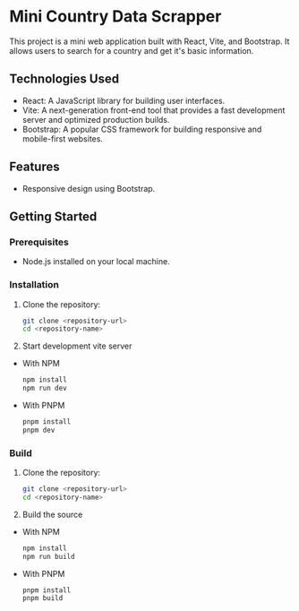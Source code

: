 # Mini Country Data Scrapper

This project is a mini web application built with React, Vite, and Bootstrap. It allows users to search for a country and get it's basic information.

## Technologies Used

- React: A JavaScript library for building user interfaces.
- Vite: A next-generation front-end tool that provides a fast development server and optimized production builds.
- Bootstrap: A popular CSS framework for building responsive and mobile-first websites.

## Features

- Responsive design using Bootstrap.

## Getting Started

### Prerequisites

- Node.js installed on your local machine.

### Installation

1. Clone the repository:

   ```bash
   git clone <repository-url>
   cd <repository-name>
2. Start development vite server
- With NPM

   ```bash
   npm install
   npm run dev
- With PNPM

   ```bash
   pnpm install
   pnpm dev

### Build

1. Clone the repository:
   
   ```bash
   git clone <repository-url>
   cd <repository-name>
2. Build the source
- With NPM

   ```bash
   npm install
   npm run build
- With PNPM

   ```bash
   pnpm install
   pnpm build

